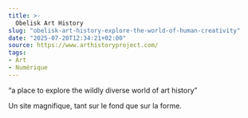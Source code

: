 ```yaml
---
title: >-
  Obelisk Art History
slug: "obelisk-art-history-explore-the-world-of-human-creativity"
date: "2025-07-20T12:34:21+02:00"
source: https://www.arthistoryproject.com/
tags:
- Art
- Numérique
---
```

“a place to explore the wildly diverse world of art history”

Un site magnifique, tant sur le fond que sur la forme.